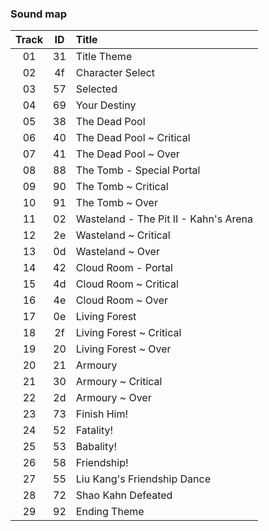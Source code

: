 ### Sound map

| Track | ID  | Title                                   |
| :---: | :-: | :-------------------------              |
|  01   | 31  | Title Theme                             |
|  02   | 4f  | Character Select                        |
|  03   | 57  | Selected                                |
|  04   | 69  | Your Destiny                            |
|  05   | 38  | The Dead Pool                           |
|  06   | 40  | The Dead Pool ~ Critical                |
|  07   | 41  | The Dead Pool ~ Over                    |
|  08   | 88  | The Tomb - Special Portal               |
|  09   | 90  | The Tomb ~ Critical                     |
|  10   | 91  | The Tomb ~ Over                         |
|  11   | 02  | Wasteland - The Pit II - Kahn's Arena   |
|  12   | 2e  | Wasteland ~ Critical                    |
|  13   | 0d  | Wasteland ~ Over                        |
|  14   | 42  | Cloud Room - Portal                     |
|  15   | 4d  | Cloud Room ~ Critical                   |
|  16   | 4e  | Cloud Room ~ Over                       |
|  17   | 0e  | Living Forest                           |
|  18   | 2f  | Living Forest ~ Critical                |
|  19   | 20  | Living Forest ~ Over                    |
|  20   | 21  | Armoury                                 |
|  21   | 30  | Armoury ~ Critical                      |
|  22   | 2d  | Armoury ~ Over                          |
|  23   | 73  | Finish Him!                             |
|  24   | 52  | Fatality!                               |
|  25   | 53  | Babality!                               |
|  26   | 58  | Friendship!                             |
|  27   | 55  | Liu Kang's Friendship Dance             |
|  28   | 72  | Shao Kahn Defeated                      |
|  29   | 92  | Ending Theme                            |
